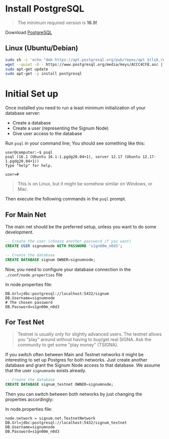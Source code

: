 # Install PostgreSQL
> The minimum required version is __16.9!__

Download [PostgreSQL](https://www.postgresql.org/download/)

## Linux (Ubuntu/Debian)

```bash
sudo sh -c 'echo "deb https://apt.postgresql.org/pub/repos/apt $(lsb_release -cs)-pgdg main" > /etc/apt/sources.list.d/pgdg.list'
wget --quiet -O - https://www.postgresql.org/media/keys/ACCC4CF8.asc | sudo apt-key add -
sudo apt-get update
sudo apt-get -y install postgresql 
```

# Initial Set up
Once installed you need to run a least minimum initialization of your database server:

- Create a database
- Create a user (representing the Signum Node)
- Give user access to the database

Run `psql` in your command line; You should see something like this:

```
user@computer:~$ psql
psql (16.1 (Ubuntu 16.1-1.pgdg20.04+1), server 12.17 (Ubuntu 12.17-1.pgdg20.04+1))
Type "help" for help.

user=#
```
> This is on Linux, but it might be somehow similar on Windows, or Mac.

Then execute the following commands in the `psql` prompt.

## For Main Net

The main net should be the preferred setup, unless you want to do some development.

```sql
-- Create the user (choose another password if you want)
CREATE USER signumnode WITH PASSWORD 's1gn00m_n0d3';

-- Create the database
CREATE DATABASE signum OWNER=signumnode;
```

Now, you need to configure your database connection in the `./conf/node.properties` file

In node.properties file:
```properties
DB.Url=jdbc:postgresql://localhost:5432/signum
DB.Username=signumnode
# The chosen password
DB.Password=s1gn00m_n0d3
```

## For Test Net

> Testnet is usually only for slightly advanced users. The testnet allows you "play" around without having to buy/get real SIGNA. 
> Ask the community to get some "play money" (TSIGNA).   

If you switch often between Main and Testnet networks it might be interesting to set up Postgres for both networks.
Just create another database and grant the Signum Node access to that database. 
We assume that the user `signumnode` exists already.

```sql
-- Create the database
CREATE DATABASE signum_testnet OWNER=signumnode;
```

Then you can switch between both networks by just changing the properties accordingly:

In node.properties file:
```properties
node.network = signum.net.TestnetNetwork
DB.Url=jdbc:postgresql://localhost:5432/signum_testnet
DB.Username=signumnode
DB.Password=s1gn00m_n0d3
```
